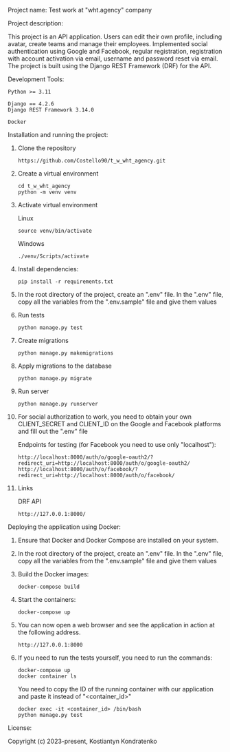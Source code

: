 Project name:
Test work at "wht.agency" company

Project description:

This project is an API application. Users can edit their own profile, including avatar, create teams and manage their employees. Implemented social authentication using Google and Facebook, regular registration, registration with account activation via email, username and password reset via email. The project is built using the Django REST Framework (DRF) for the API.

Development Tools:

    Python >= 3.11
    
    Django == 4.2.6
    Django REST Framework 3.14.0

    Docker


Installation and running the project:

1) Clone the repository

       https://github.com/Costello90/t_w_wht_agency.git
2) Create a virtual environment

       cd t_w_wht_agency
       python -m venv venv

3) Activate virtual environment

   Linux

       source venv/bin/activate

   Windows

       ./venv/Scripts/activate
4) Install dependencies:

       pip install -r requirements.txt
5) In the root directory of the project, create an ".env" file. In the ".env" file, copy all the variables from the ".env.sample" file and give them values
6) Run tests

       python manage.py test
7) Create migrations

       python manage.py makemigrations
8) Apply migrations to the database

       python manage.py migrate
9) Run server

       python manage.py runserver
10) For social authorization to work, you need to obtain your own CLIENT_SECRET and CLIENT_ID on the Google and Facebook platforms and fill out the ".env" file
       
       Endpoints for testing (for Facebook you need to use only "localhost"):

        http://localhost:8000/auth/o/google-oauth2/?redirect_uri=http://localhost:8000/auth/o/google-oauth2/
        http://localhost:8000/auth/o/facebook/?redirect_uri=http://localhost:8000/auth/o/facebook/ 
11) Links

    DRF API 

        http://127.0.0.1:8000/


Deploying the application using Docker:

1) Ensure that Docker and Docker Compose are installed on your system.

2) In the root directory of the project, create an ".env" file. In the ".env" file, copy all the variables from the ".env.sample" file and give them values

3) Build the Docker images:

       docker-compose build
4) Start the containers:

       docker-compose up
5) You can now open a web browser and see the application in action at the following address.
       
       http://127.0.0.1:8000
6) If you need to run the tests yourself, you need to run the commands:
       
       docker-compose up
       docker container ls
   You need to copy the ID of the running container with our application and paste it instead of "<container_id>"

       docker exec -it <container_id> /bin/bash
       python manage.py test

License:

Copyright (c) 2023-present, Kostiantyn Kondratenko
